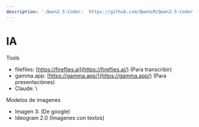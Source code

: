 ```yaml
---
description: '-Qwen2.5-Coder:  https://github.com/QwenLM/Qwen2.5-Coder'
---
```


# IA



Tools

* filefiles: [https://fireflies.ai](https://fireflies.ai/) (Para transcribir)
* gamma.app: [https://gamma.app/](https://gamma.app/)  (Para presentaciónes)
* Claude: \


Modelos de imagenes

* Imagen 3: (De google)
* Ideogram 2.0 (Imagenes con textos)&#x20;
